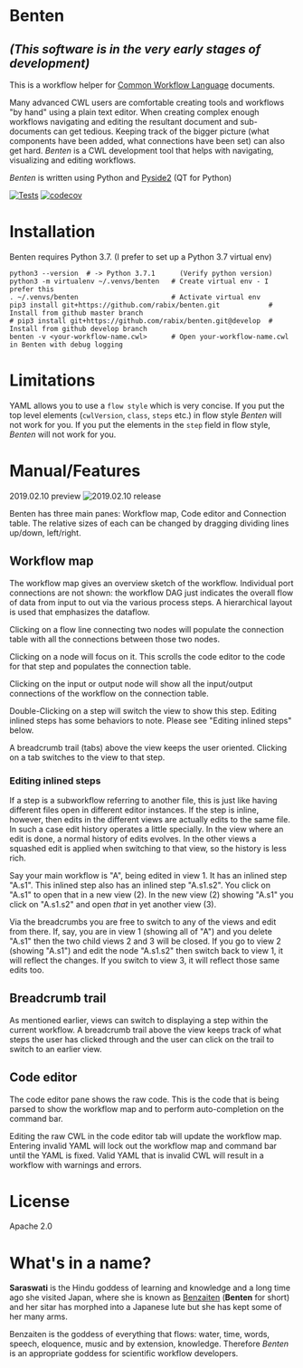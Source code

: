# Benten
## _(This software is in the very early stages of development)_

This is a workflow helper for [Common Workflow Language](https://www.commonwl.org/) documents.

Many advanced CWL users are comfortable creating tools and workflows "by hand"
using a plain text editor. When creating complex enough workflows navigating 
and editing the resultant document and sub-documents can get tedious. Keeping
track of the bigger picture (what components have been added, what connections
have been set) can also get hard. _Benten_ is a CWL development tool that 
helps with navigating, visualizing and editing workflows. 

_Benten_ is written using Python and [Pyside2] (QT for Python)

[Pyside2]: https://doc.qt.io/qtforpython/

[![Tests](https://travis-ci.com/rabix/benten.svg?branch=master)](https://travis-ci.com/rabix/benten)
[![codecov](https://codecov.io/gh/rabix/benten/branch/master/graph/badge.svg)](https://codecov.io/gh/rabix/benten)


# Installation

Benten requires Python 3.7. (I prefer to set up a Python 3.7 virtual env)
```
python3 --version  # -> Python 3.7.1      (Verify python version)
python3 -m virtualenv ~/.venvs/benten   # Create virtual env - I prefer this
. ~/.venvs/benten                       # Activate virtual env
pip3 install git+https://github.com/rabix/benten.git            # Install from github master branch
# pip3 install git+https://github.com/rabix/benten.git@develop  # Install from github develop branch
benten -v <your-workflow-name.cwl>      # Open your-workflow-name.cwl in Benten with debug logging
```

# Limitations
YAML allows you to use a `flow style` which is very concise. If you put the top level
elements (`cwlVersion`, `class`, `steps` etc.) in flow style _Benten_ will not work for you. 
If you put the elements in the `step` field in flow style, _Benten_ will not work for you.


# Manual/Features

2019.02.10 preview
![2019.02.10 release](https://lh3.googleusercontent.com/Y9H2uBYkwrqd9tYwMUsa1be-7knH-yD4s2eR-sC0f0xPkY7DbBa6QFQukATKLqHDxHWP8l2_v0Ykpm3oouyfjO9b0Yxsfb315L0BgmStSIqN7SutyVq2Y3_jp2JFgpZcneNX79U0LGa5aORjHId-gx3EUwz5RAsNsE7pwLmCFJh2rYN-_L2Z8k_mkCAFn6LEK4PlnULcfpQDf8SDoYS4JzsTaW7LqCJWCa9w-6kX320_npxrpMmTqPK7vX4DZKC8KHLqb3D4Ls1j9JCdliZSykLzwrF4adzgVz8PI1CQLFuReN0dRuaFdrgCv_bVrUHM4U2g2G1q9ODUdFXBYCK0ACx9bdSGX_xFW5RUoCgyouR7HBZ228Yu_y5-eDkF-Fiz4zHqnLZBOaEA2ZYV5-706bekpWzZKk31hcnlcVQldK6IzlpE_MXKaGkoQRQJegf0-YTodmo7o5OATcmtXpcVxsXTo-gzG40DVS0hJoM9gTXSIPI4aX5yUf-wf9gaxwqf3D_UFI8xgZhfBFRiCIb8-NaXRQpSJx_1xTzFeohK06PPVPiJ8CWSW1yeaa0W1A8nmjvQ0JYdUevS432wYAKxlctFlmkpsxx7SJdcin37VjBN7czbZ72S0StqOAXAOPcjPnUl2T3N3uU-enW5YAYY1rSe2TL0LV3MnPGcVgFYBNjGfF3g3kdrQ0BTmw_E-wpUZQyBITu0aBHoVhWVfl4U3qcq=w2062-h1096-no)

Benten has three main panes: Workflow map, Code editor and Connection table. The
relative sizes of each can be changed by dragging dividing lines up/down, left/right.


## Workflow map
The workflow map gives an overview sketch of the workflow. Individual port 
connections are not shown: the workflow DAG just indicates the overall flow of 
data from input to out via the various process steps. 
A hierarchical layout is used that emphasizes the dataflow.

Clicking on a flow line connecting two nodes will populate the connection table 
with all the connections between those two nodes.

Clicking on a node will focus on it. This scrolls the code editor to
the code for that step and populates the connection table.

Clicking on the input or output node will show all the input/output connections
of the workflow on the connection table.

Double-Clicking on a step will switch the view to show this step. Editing
inlined steps has some behaviors to note. Please see "Editing inlined steps" below.

A breadcrumb trail (tabs) above the view keeps the user oriented. Clicking on 
a tab switches to the view to that step.


### Editing inlined steps

If a step is a subworkflow referring to another file, this is just like having 
different files open in different editor instances. If the step is inline, however, 
then edits in the different views are actually edits to the same file. 
In such a case edit history operates a little specially. In the view where an
edit is done, a normal history of edits evolves. In the other views a squashed
edit is applied when switching to that view, so the history is less rich.

Say your main workflow is "A", being edited in view 1. It has an inlined step "A.s1". 
This inlined step also has an inlined step "A.s1.s2". You click on "A.s1" to open that 
in a new view (2). In the new view (2) showing "A.s1" you click on "A.s1.s2" and 
open *that* in yet another view (3).

Via the breadcrumbs you are free to switch to any of the views and edit from there. 
If, say, you are in view 1 (showing all of "A") and you delete "A.s1" then the 
two child views 2 and 3 will be closed. If you go to view 2 (showing "A.s1") and edit 
the node "A.s1.s2" then switch back to view 1, it will reflect the changes.
If you switch to view 3, it will reflect those same edits too.


## Breadcrumb trail

As mentioned earlier, views can switch to displaying a step within the current 
workflow. A breadcrumb trail above the view keeps track of what steps the user
has clicked through and the user can click on the trail to switch to an earlier
view.

## Code editor
The code editor pane shows the raw code. This is the code that is being parsed to
show the workflow map and to perform auto-completion on the command bar.

Editing the raw CWL in the code editor tab will update the workflow map. Entering 
invalid YAML will lock out the workflow map and command bar until the YAML is 
fixed. Valid YAML that is invalid CWL will result in a workflow with warnings
and errors.


# License
Apache 2.0


# What's in a name? 

**Saraswati** is the Hindu goddess of learning and knowledge and a long time ago 
she visited Japan, where she is known as [Benzaiten] (**Benten** for short) and 
her sitar has morphed into a Japanese lute but she has kept some of her many arms.

Benzaiten is the goddess of everything that flows: water, time, words, speech, 
eloquence, music and by extension, knowledge. Therefore _Benten_ is an 
appropriate goddess for scientific workflow developers.

[Benzaiten]: https://en.wikipedia.org/wiki/Benzaiten 
